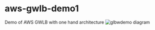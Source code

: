 # aws-gwlb-demo1
Demo of AWS GWLB with one hand architecture
![glbwdemo diagram](https://github.com/user-attachments/assets/a52ed13d-5bae-425e-85eb-f61ecd1f708c)

